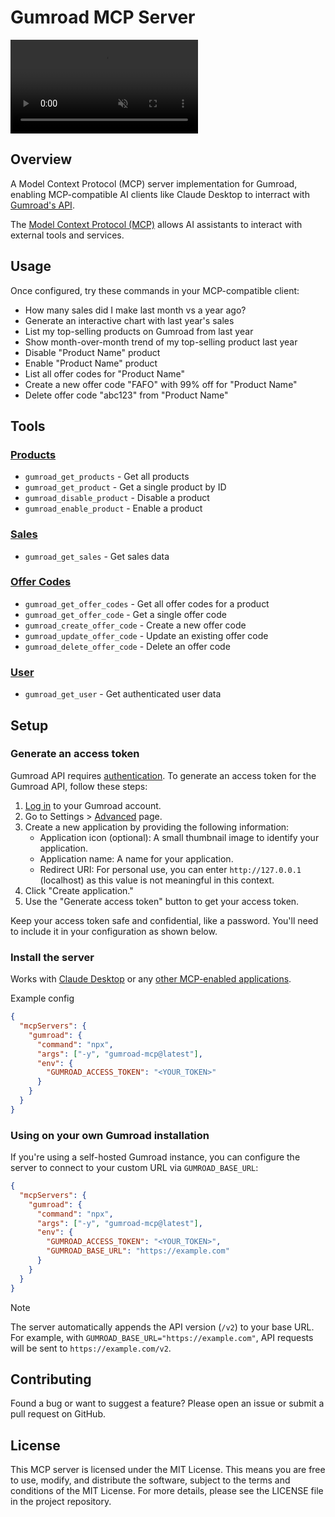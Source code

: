 # Gumroad MCP Server

<video src="https://gist.github.com/user-attachments/assets/3750b072-053c-40a0-9c89-361f861350db" controls autoplay loop muted>
Your browser does not support the video tag.
</video>

## Overview

A Model Context Protocol (MCP) server implementation for Gumroad, enabling MCP-compatible AI clients like Claude Desktop to interract with [Gumroad's API](https://gumroad.com/api).

The [Model Context Protocol (MCP)](https://modelcontextprotocol.io) allows AI assistants to interact with external tools and services.

## Usage

Once configured, try these commands in your MCP-compatible client:

- How many sales did I make last month vs a year ago?
- Generate an interactive chart with last year's sales
- List my top-selling products on Gumroad from last year
- Show month-over-month trend of my top-selling product last year
- Disable "Product Name" product
- Enable "Product Name" product
- List all offer codes for "Product Name"
- Create a new offer code "FAFO" with 99% off for "Product Name"
- Delete offer code "abc123" from "Product Name"

## Tools

### [Products](https://gumroad.com/api#products)

- `gumroad_get_products` - Get all products
- `gumroad_get_product` - Get a single product by ID
- `gumroad_disable_product` - Disable a product
- `gumroad_enable_product` - Enable a product

### [Sales](https://gumroad.com/api#sales)

- `gumroad_get_sales` - Get sales data

### [Offer Codes](https://gumroad.com/api#offer-codes)

- `gumroad_get_offer_codes` - Get all offer codes for a product
- `gumroad_get_offer_code` - Get a single offer code
- `gumroad_create_offer_code` - Create a new offer code
- `gumroad_update_offer_code` - Update an existing offer code
- `gumroad_delete_offer_code` - Delete an offer code

### [User](https://gumroad.com/api#user)

- `gumroad_get_user` - Get authenticated user data

## Setup

### Generate an access token

Gumroad API requires [authentication](https://gumroad.com/api#api-authentication). To generate an access token for the Gumroad API, follow these steps:

1. [Log in](https://gumroad.com/login) to your Gumroad account.
2. Go to Settings > [Advanced](https://gumroad.com/settings/advanced) page.
3. Create a new application by providing the following information:
   - Application icon (optional): A small thumbnail image to identify your application.
   - Application name: A name for your application.
   - Redirect URI: For personal use, you can enter `http://127.0.0.1` (localhost) as this value is not meaningful in this context.
4. Click "Create application."
5. Use the "Generate access token" button to get your access token.

Keep your access token safe and confidential, like a password. You'll need to include it in your configuration as shown below.

### Install the server

Works with [Claude Desktop](https://claude.ai/download) or any [other MCP-enabled applications](https://modelcontextprotocol.io/clients).

Example config

```json
{
  "mcpServers": {
    "gumroad": {
      "command": "npx",
      "args": ["-y", "gumroad-mcp@latest"],
      "env": {
        "GUMROAD_ACCESS_TOKEN": "<YOUR_TOKEN>"
      }
    }
  }
}
```

### Using on your own Gumroad installation

If you're using a self-hosted Gumroad instance, you can configure the server to connect to your custom URL via `GUMROAD_BASE_URL`:

```json
{
  "mcpServers": {
    "gumroad": {
      "command": "npx",
      "args": ["-y", "gumroad-mcp@latest"],
      "env": {
        "GUMROAD_ACCESS_TOKEN": "<YOUR_TOKEN>",
        "GUMROAD_BASE_URL": "https://example.com"
      }
    }
  }
}
```

> [!NOTE]
> The server automatically appends the API version (`/v2`) to your base URL. For example, with `GUMROAD_BASE_URL="https://example.com"`, API requests will be sent to `https://example.com/v2`.

## Contributing

Found a bug or want to suggest a feature? Please open an issue or submit a pull request on GitHub.

## License

This MCP server is licensed under the MIT License. This means you are free to use, modify, and distribute the software, subject to the terms and conditions of the MIT License. For more details, please see the LICENSE file in the project repository.
